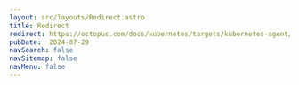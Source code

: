 ```yaml
---
layout: src/layouts/Redirect.astro
title: Redirect
redirect: https://octopus.com/docs/kubernetes/targets/kubernetes-agent/automated-installation
pubDate:  2024-07-29
navSearch: false
navSitemap: false
navMenu: false
---
```

